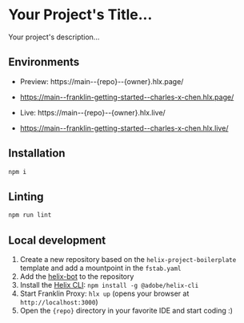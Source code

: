 # Your Project's Title...
Your project's description...

## Environments
- Preview: https://main--{repo}--{owner}.hlx.page/
- https://main--franklin-getting-started--charles-x-chen.hlx.page/
  
- Live: https://main--{repo}--{owner}.hlx.live/
- https://main--franklin-getting-started--charles-x-chen.hlx.live/

## Installation

```sh
npm i
```

## Linting

```sh
npm run lint
```

## Local development

1. Create a new repository based on the `helix-project-boilerplate` template and add a mountpoint in the `fstab.yaml`
1. Add the [helix-bot](https://github.com/apps/helix-bot) to the repository
1. Install the [Helix CLI](https://github.com/adobe/helix-cli): `npm install -g @adobe/helix-cli`
1. Start Franklin Proxy: `hlx up` (opens your browser at `http://localhost:3000`)
1. Open the `{repo}` directory in your favorite IDE and start coding :)
